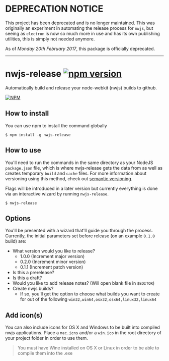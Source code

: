 # DEPRECATION NOTICE
This project has been deprecated and is no longer maintained. This was originally an experiment in automating the release process for `nwjs`, but seeing as `electron` is now so much more in use and has its own publishing utilities, this is simply not needed anymore.

As of _Monday 20th February 2017_, this package is officially deprecated.

---

# nwjs-release [![npm version](https://badge.fury.io/js/nwjs-release.svg)](http://badge.fury.io/js/nwjs-release)

Automatically build and release your node-webkit (nwjs) builds to github.

[![NPM](https://nodei.co/npm/nwjs-release.png?downloads=true&downloadRank=true&stars=true)](https://nodei.co/npm/nwjs-release/)

## How to install
You can use npm to install the command globally

```console
$ npm install -g nwjs-release
```

## How to use
You'll need to run the commands in the same directory as your NodeJS `package.json` file, which is where nwjs-release gets the data from as well as creates temporary `build` and `cache` files. For more information about versioning using this method, check out [semantic versioning](http://semver.org).

Flags will be introduced in a later version but currently everything is done via an interactive wizard by running `nwjs-release`.

```console
$ nwjs-release
```

## Options
You'll be presented with a wizard that'll guide you through the process. Currently, the initial parameters set before release (on an example `0.1.0` build) are:

* What version would you like to release?
    * 1.0.0 (Increment major version)
    * 0.2.0 (Increment minor version)
    * 0.1.1 (Increment patch version)
* Is this a prerelease?
* Is this a draft?
* Would you like to add release notes? (Will open blank file in `$EDITOR`)
* Create nwjs builds?
    * If so, you'll get the option to choose what builds you want to create for out of the following `win32,win64,osx32,osx64,linux32,linux64`

## Add icon(s)
You can also include icons for OS X and Windows to be built into compiled nwjs applications. Place a `mac.icns` and/or a `win.ico` in the root directory of your project folder in order to use them.

> You must have Wine installed on OS X or Linux in order to be able to compile them into the .exe
